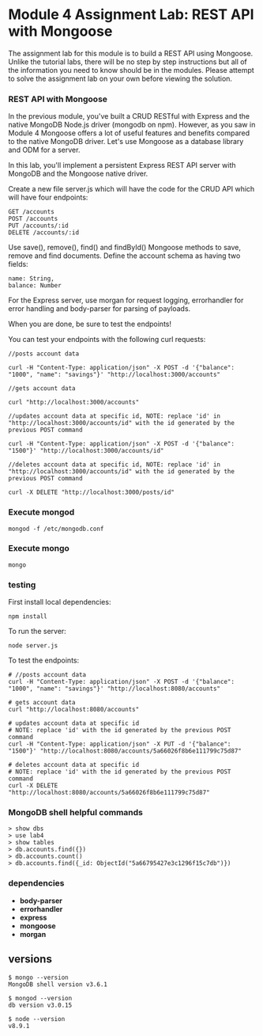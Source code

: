 # Module 4 Assignment Lab: REST API with Mongoose

The assignment lab for this module is to build a REST API using Mongoose. 
Unlike the tutorial labs, there will be no step by step instructions but 
all of the information you need to know should be in the modules. Please 
attempt to solve the assignment lab on your own before viewing the solution.

### REST API with Mongoose

In the previous module, you've built a CRUD RESTful with Express and the 
native MongoDB Node.js driver (mongodb on npm). However, as you saw in 
Module 4 Mongoose offers a lot of useful features and benefits compared 
to the native MongoDB driver. Let's use Mongoose as a database library 
and ODM for a server.

In this lab, you'll implement a persistent Express REST API server with
 MongoDB and the Mongoose native driver.

Create a new file server.js which will have the code for the CRUD API 
which will have four endpoints:

	GET /accounts
	POST /accounts
	PUT /accounts/:id
	DELETE /accounts/:id

Use save(), remove(), find() and findById() Mongoose methods to save, 
remove and find documents. Define the account schema as having two fields:

	name: String,
	balance: Number
  
For the Express server, use morgan for request logging, errorhandler for 
error handling and body-parser for parsing of payloads.

When you are done, be sure to test the endpoints!

You can test your endpoints with the following curl requests:

	//posts account data

	curl -H "Content-Type: application/json" -X POST -d '{"balance": "1000", "name": "savings"}' "http://localhost:3000/accounts"

	//gets account data

	curl "http://localhost:3000/accounts"

	//updates account data at specific id, NOTE: replace 'id' in "http://localhost:3000/accounts/id" with the id generated by the previous POST command

	curl -H "Content-Type: application/json" -X POST -d '{"balance": "1500"}' "http://localhost:3000/accounts/id"

	//deletes account data at specific id, NOTE: replace 'id' in "http://localhost:3000/accounts/id" with the id generated by the previous POST command

	curl -X DELETE "http://localhost:3000/posts/id"
	
### Execute mongod
    
    mongod -f /etc/mongodb.conf 

### Execute mongo
    
    mongo

### testing 

First install local dependencies:

    npm install

To run the server:

    node server.js

To test the endpoints:

    # //posts account data
    curl -H "Content-Type: application/json" -X POST -d '{"balance": "1000", "name": "savings"}' "http://localhost:8080/accounts"

    # gets account data
    curl "http://localhost:8080/accounts"
    
    # updates account data at specific id
    # NOTE: replace 'id' with the id generated by the previous POST command
    curl -H "Content-Type: application/json" -X PUT -d '{"balance": "1500"}' "http://localhost:8080/accounts/5a66026f8b6e111799c75d87"
    
    # deletes account data at specific id
    # NOTE: replace 'id' with the id generated by the previous POST command
    curl -X DELETE "http://localhost:8080/accounts/5a66026f8b6e111799c75d87"


### MongoDB shell helpful commands

    > show dbs
    > use lab4
    > show tables
    > db.accounts.find({})
    > db.accounts.count()
    > db.accounts.find({_id: ObjectId("5a66795427e3c1296f15c7db")})

### dependencies

* **body-parser**
* **errorhandler**
* **express**
* **mongoose**
* **morgan**

## versions

    $ mongo --version
    MongoDB shell version v3.6.1
    
    $ mongod --version
    db version v3.0.15
    
    $ node --version
    v8.9.1